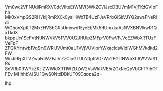 Vm0wd2VFNUdiRmRXV0doVllteEtWMVl3WkZOVlJscDBUVmM1VjFKdGVIbFhh
Mk0xVmpGS2RHVkljRmRXCk0yaHlWbTB4UzFJeVRrbGlSbVJYQ2sweFNsRldi
WGhoVXpKT2MxZHVSbGRpUmxwd1EyeEtjMk5HUmxkaApNVXBNVlhwR1QxTkdX
bkppUm1ScFVtNUNWVkV5TVV0U2JHUlpZMFprV0FwVFJVcEZWbXRTUzFVeFpF
ZFQKYmtwb1VqSm9WRlJVUmt0aU1VVjVUVlprYWxacldsWldiWGhMVkdkd2FW
WnJiRFpXTVZwaFdWZFJlVlZzClpGTUtZa1phVDFWc2FGTlNWbXh6WVVaS1Rs
SnVRbGRWYkZKelZWWldXRTlWZUZoV2VsWklXVE5rZGxNeQpVbGhTYlhOTFEy
MHhhbVJSUFQwS0NtdDBkUT09Cgppa2g=

lhp